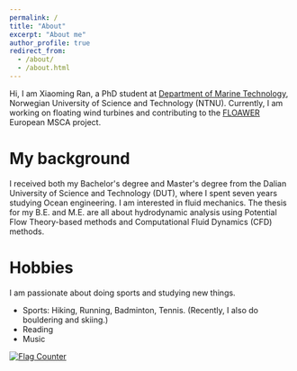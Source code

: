```yaml
---
permalink: /
title: "About"
excerpt: "About me"
author_profile: true
redirect_from: 
  - /about/
  - /about.html
---
```



Hi, I am Xiaoming Ran, a PhD student at [Department of Marine Technology](https://www.ntnu.edu/imt), Norwegian University of Science and Technology (NTNU). Currently, I am working on floating wind turbines and contributing to the [FLOAWER](https://www.floawer-h2020.eu/) European MSCA project.

My background
======
I received both my Bachelor's degree and Master's degree from the Dalian University of Science and Technology (DUT), where I spent seven years studying Ocean engineering. I am interested in fluid mechanics. The thesis for my B.E. and M.E. are all about hydrodynamic analysis using Potential Flow Theory-based methods and Computational Fluid Dynamics (CFD) methods.

Hobbies
======
I am passionate about doing sports and studying new things.
* Sports: Hiking, Running, Badminton, Tennis. (Recently, I also do bouldering and skiing.)
* Reading
* Music

<a href="https://info.flagcounter.com/uJJQ"><img src="https://s11.flagcounter.com/mini/uJJQ/bg_FFFFFF/txt_000000/border_CCCCCC/flags_0/" alt="Flag Counter" border="0"></a>
